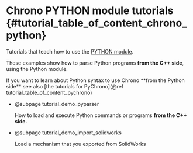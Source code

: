 Chrono PYTHON module tutorials   {#tutorial_table_of_content_chrono_python}
================================

Tutorials that teach how to use the 
[PYTHON module](group__python__module.html).

These examples show how to parse Python programs **from the C++ side**, using
the Python module.

<div class="ce-info">
If you want to learn about Python syntax to use 
Chrono **from the Python side** see also 
[the tutorials for PyChrono](@ref tutorial_table_of_content_pychrono)
</div>


- @subpage  tutorial_demo_pyparser

  How to load and execute Python commands or programs **from the C++ side.**

- @subpage  tutorial_demo_import_solidworks

  Load a mechanism that you exported from SolidWorks
  